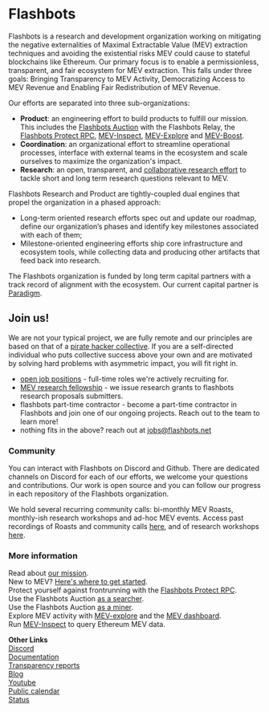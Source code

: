 # Flashbots

Flashbots is a research and development organization working on mitigating the negative externalities of Maximal Extractable Value (MEV) extraction techniques and avoiding the existential risks MEV could cause to stateful blockchains like Ethereum. Our primary focus is to enable a permissionless, transparent, and fair ecosystem for MEV extraction. This falls under three goals: Bringing Transparency to MEV Activity, Democratizing Access to MEV Revenue and Enabling Fair Redistribution of MEV Revenue.

Our efforts are separated into three sub-organizations:
* **Product**: an engineering effort to build products to fulfill our mission. This includes the [Flashbots Auction](https://docs.flashbots.net/flashbots-auction/overview) with the Flashbots Relay, the [Flashbots Protect RPC](https://docs.flashbots.net/flashbots-protect/overview), [MEV-Inspect](https://docs.flashbots.net/flashbots-data/mev-inspect-py/overview), [MEV-Explore](https://explore.flashbots.net) and [MEV-Boost](https://ethresear.ch/t/mev-boost-merge-ready-flashbots-architecture/11177).
* **Coordination**: an organizational effort to streamline operational processes, interface with external teams in the ecosystem and scale ourselves to maximize the organization's impact.
* **Research**: an open, transparent, and [collaborative research effort](https://github.com/flashbots/mev-research) to tackle short and long term research questions relevant to MEV.

Flashbots Research and Product are tightly-coupled dual engines that propel the organization in a phased approach:
- Long-term oriented research efforts spec out and update our roadmap, define our organization’s phases and identify key milestones associated with each of them;
- Milestone-oriented engineering efforts ship core infrastructure and ecosystem tools, while collecting data and producing other artifacts that feed back into research.

The Flashbots organization is funded by long term capital partners with a track record of alignment with the ecosystem. Our current capital partner is [Paradigm](https://paradigm.xyz/).

## Join us!
We are not your typical project, we are fully remote and our principles are based on that of a [pirate hacker collective](https://www.youtube.com/watch?v=T0fAznO1wA8). If you are a self-directed individual who puts collective success above your own and are motivated by solving hard problems with asymmetric impact, you will fit right in.

* [open job positions](https://www.notion.so/flashbots/Flashbots-Job-Board-94d53cb01ef04a9484711dacf18739e3) - full-time roles we're actively recruiting for.
* [MEV research fellowship](https://github.com/flashbots/mev-research/blob/main/grants.md) - we issue research grants to flashbots research proposals submitters.
* flashbots part-time contractor - become a part-time contractor in Flashbots and join one of our ongoing projects. Reach out to the team to learn more!
* nothing fits in the above? reach out at jobs@flashbots.net

### Community
You can interact with Flashbots on Discord and Github. There are dedicated channels on Discord for each of our efforts, we welcome your questions and contributions. Our work is open source and you can follow our progress in each repository of the Flashbots organization.

We hold several recurring community calls: bi-monthly MEV Roasts, monthly-ish research workshops and ad-hoc MEV events. Access past recordings of Roasts and community calls [here](recordings.md), and of research workshops [here](https://github.com/flashbots/mev-research/blob/main/workshops.md).

### More information
Read about [our mission](https://medium.com/flashbots/frontrunning-the-mev-crisis-40629a613752).
<br> New to MEV? [Here's where to get started](https://docs.flashbots.net/new-to-mev).
<br> Protect yourself against frontrunning with the [Flashbots Protect RPC](https://docs.flashbots.net/flashbots-protect/overview).
<br> Use the Flashbots Auction [as a searcher](https://docs.flashbots.net/flashbots-auction/searchers/quick-start).
<br> Use the Flashbots Auction [as a miner](https://docs.flashbots.net/flashbots-auction/miners/quick-start).
<br> Explore MEV activity with [MEV-explore](https://explore.flashbots.net) and the [MEV dashboard](https://dashboard.flashbots.net).
<br> Run [MEV-Inspect](https://github.com/flashbots/mev-inspect-py) to query Ethereum MEV data.

**Other Links**
<br> [Discord](https://discord.gg/7hvTycdNcK)
<br> [Documentation](https://docs.flashbots.net)
<br> [Transparency reports](https://writings.flashbots.net/writings/tags/transparency-report)
<br> [Blog](https://writings.flashbots.net)
<br> [Youtube](https://www.youtube.com/channel/UCclbTgsnYUy3vmrptIqCmqQ)
<br> [Public calendar](https://bit.ly/3uJAHpo)
<br> [Status](https://status.flashbots.net)
